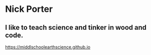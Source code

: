 # Nick Porter
## I like to teach science and tinker in wood and code.

https://middlschoolearthscience.github.io
